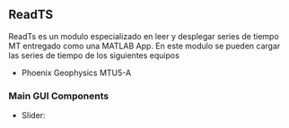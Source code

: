 ## ReadTS

ReadTs es un modulo especializado en leer y desplegar series de tiempo MT entregado como una MATLAB App. En este modulo se pueden cargar las series de tiempo de los siguientes equipos
- Phoenix Geophysics MTU5-A




### Main GUI Components
- Slider: 
